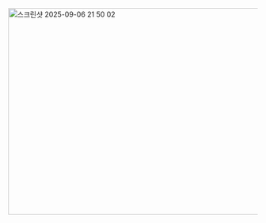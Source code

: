 <img width="725" height="418" alt="스크린샷 2025-09-06 21 50 02" src="https://github.com/user-attachments/assets/0e18da04-4082-4333-9bcc-151f0351c807" />
